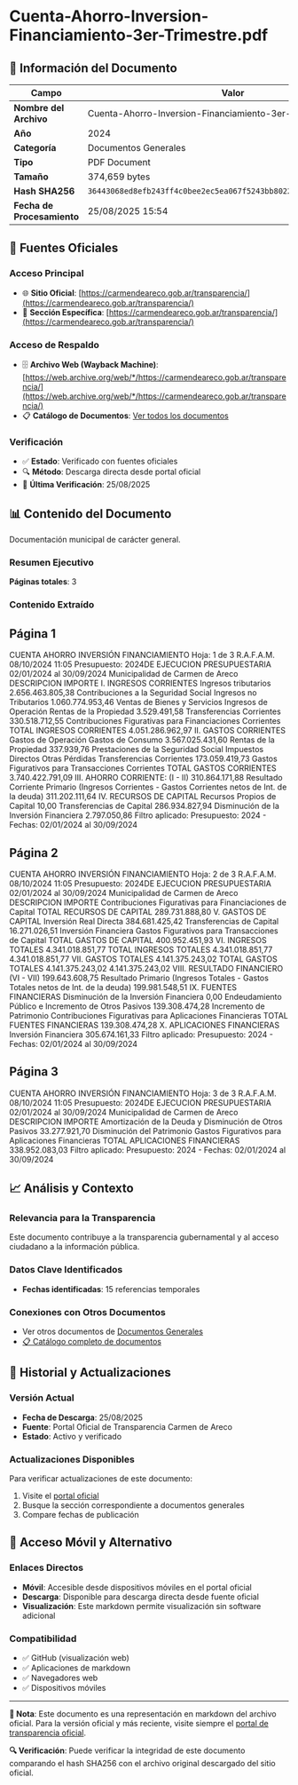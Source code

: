 # Cuenta-Ahorro-Inversion-Financiamiento-3er-Trimestre.pdf

## 📄 Información del Documento

| Campo | Valor |
|-------|--------|
| **Nombre del Archivo** | Cuenta-Ahorro-Inversion-Financiamiento-3er-Trimestre.pdf |
| **Año** | 2024 |
| **Categoría** | Documentos Generales |
| **Tipo** | PDF Document |
| **Tamaño** | 374,659 bytes |
| **Hash SHA256** | `36443068ed8efb243ff4c0bee2ec5ea067f5243bb802265fd9d2edc3d7c24f7d` |
| **Fecha de Procesamiento** | 25/08/2025 15:54 |

## 🔗 Fuentes Oficiales

### Acceso Principal
- 🌐 **Sitio Oficial**: [https://carmendeareco.gob.ar/transparencia/](https://carmendeareco.gob.ar/transparencia/)
- 📁 **Sección Específica**: [https://carmendeareco.gob.ar/transparencia/](https://carmendeareco.gob.ar/transparencia/)

### Acceso de Respaldo
- 🗄️ **Archivo Web (Wayback Machine)**: [https://web.archive.org/web/*/https://carmendeareco.gob.ar/transparencia/](https://web.archive.org/web/*/https://carmendeareco.gob.ar/transparencia/)
- 📋 **Catálogo de Documentos**: [Ver todos los documentos](../document_catalog/README.md)

### Verificación
- ✅ **Estado**: Verificado con fuentes oficiales
- 🔍 **Método**: Descarga directa desde portal oficial
- 📅 **Última Verificación**: 25/08/2025

## 📊 Contenido del Documento

Documentación municipal de carácter general.

### Resumen Ejecutivo

**Páginas totales**: 3

### Contenido Extraído

## Página 1

CUENTA AHORRO INVERSIÓN FINANCIAMIENTO Hoja: 1 de 3 R.A.F.A.M.
08/10/2024 11:05
Presupuesto: 2024DE EJECUCION PRESUPUESTARIA 
02/01/2024 al 30/09/2024
Municipalidad de
Carmen de Areco
DESCRIPCION IMPORTE
I. INGRESOS CORRIENTES
Ingresos tributarios 2.656.463.805,38
Contribuciones a la Seguridad Social
Ingresos no Tributarios 1.060.774.953,46
Ventas de Bienes y Servicios
Ingresos de Operación
Rentas de la Propiedad 3.529.491,58
Transferencias Corrientes 330.518.712,55
Contribuciones Figurativas para Financiaciones Corrientes
TOTAL  INGRESOS CORRIENTES 4.051.286.962,97
II. GASTOS CORRIENTES
Gastos de Operación
Gastos de Consumo 3.567.025.431,60
Rentas de la Propiedad 337.939,76
Prestaciones de la Seguridad Social
Impuestos Directos
Otras Pérdidas
Transferencias Corrientes 173.059.419,73
Gastos Figurativos para Transacciones Corrientes
TOTAL  GASTOS CORRIENTES 3.740.422.791,09
III. AHORRO CORRIENTE: (I - II) 310.864.171,88
Resultado Corriente Primario (Ingresos Corrientes - Gastos Corrientes netos de Int. de la deuda) 311.202.111,64
IV. RECURSOS DE CAPITAL
Recursos Propios de Capital 10,00
Transferencias de Capital 286.934.827,94
Disminución de la Inversión Financiera 2.797.050,86
Filtro aplicado: Presupuesto: 2024 -  Fechas: 02/01/2024 al 30/09/2024

## Página 2

CUENTA AHORRO INVERSIÓN FINANCIAMIENTO Hoja: 2 de 3 R.A.F.A.M.
08/10/2024 11:05
Presupuesto: 2024DE EJECUCION PRESUPUESTARIA 
02/01/2024 al 30/09/2024
Municipalidad de
Carmen de Areco
DESCRIPCION IMPORTE
Contribuciones Figurativas para Financiaciones de Capital
TOTAL  RECURSOS DE CAPITAL 289.731.888,80
V. GASTOS DE CAPITAL
Inversión Real Directa 384.681.425,42
Transferencias de Capital 16.271.026,51
Inversión Financiera
Gastos Figurativos para Transacciones de Capital
TOTAL  GASTOS DE CAPITAL 400.952.451,93
VI. INGRESOS TOTALES 4.341.018.851,77
TOTAL  INGRESOS TOTALES 4.341.018.851,77 4.341.018.851,77
VII. GASTOS TOTALES 4.141.375.243,02
TOTAL  GASTOS TOTALES 4.141.375.243,02 4.141.375.243,02
VIII. RESULTADO FINANCIERO (VI - VII) 199.643.608,75
Resultado Primario (Ingresos Totales - Gastos Totales netos de Int. de la deuda) 199.981.548,51
IX. FUENTES FINANCIERAS
Disminución de la Inversión Financiera 0,00
Endeudamiento Público e Incremento de Otros Pasivos 139.308.474,28
Incremento de Patrimonio
Contribuciones Figurativas para Aplicaciones Financieras
TOTAL  FUENTES FINANCIERAS 139.308.474,28
X. APLICACIONES FINANCIERAS
Inversión Financiera 305.674.161,33
Filtro aplicado: Presupuesto: 2024 -  Fechas: 02/01/2024 al 30/09/2024

## Página 3

CUENTA AHORRO INVERSIÓN FINANCIAMIENTO Hoja: 3 de 3 R.A.F.A.M.
08/10/2024 11:05
Presupuesto: 2024DE EJECUCION PRESUPUESTARIA 
02/01/2024 al 30/09/2024
Municipalidad de
Carmen de Areco
DESCRIPCION IMPORTE
Amortización de la Deuda y Disminución de Otros Pasivos 33.277.921,70
Disminución del Patrimonio
Gastos Figurativos para Aplicaciones Financieras
TOTAL  APLICACIONES FINANCIERAS 338.952.083,03
Filtro aplicado: Presupuesto: 2024 -  Fechas: 02/01/2024 al 30/09/2024



## 📈 Análisis y Contexto

### Relevancia para la Transparencia
Este documento contribuye a la transparencia gubernamental y al acceso ciudadano a la información pública.

### Datos Clave Identificados
- **Fechas identificadas**: 15 referencias temporales

### Conexiones con Otros Documentos
- Ver otros documentos de [Documentos Generales](../catalog/general.md)
- [📋 Catálogo completo de documentos](../document_catalog/README.md)

## 🔄 Historial y Actualizaciones

### Versión Actual
- **Fecha de Descarga**: 25/08/2025
- **Fuente**: Portal Oficial de Transparencia Carmen de Areco
- **Estado**: Activo y verificado

### Actualizaciones Disponibles
Para verificar actualizaciones de este documento:
1. Visite el [portal oficial](https://carmendeareco.gob.ar/transparencia/)
2. Busque la sección correspondiente a documentos generales
3. Compare fechas de publicación

## 📱 Acceso Móvil y Alternativo

### Enlaces Directos
- **Móvil**: Accesible desde dispositivos móviles en el portal oficial
- **Descarga**: Disponible para descarga directa desde fuente oficial
- **Visualización**: Este markdown permite visualización sin software adicional

### Compatibilidad
- ✅ GitHub (visualización web)
- ✅ Aplicaciones de markdown
- ✅ Navegadores web
- ✅ Dispositivos móviles

---

**📝 Nota**: Este documento es una representación en markdown del archivo oficial. 
Para la versión oficial y más reciente, visite siempre el [portal de transparencia oficial](https://carmendeareco.gob.ar/transparencia/).

**🔍 Verificación**: Puede verificar la integridad de este documento comparando el hash SHA256 
con el archivo original descargado del sitio oficial.
